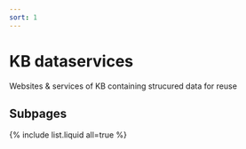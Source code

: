 ```yaml
---
sort: 1
---
```


# KB dataservices

Websites & services of KB containing strucured data for reuse

## Subpages
{% include list.liquid all=true %}
